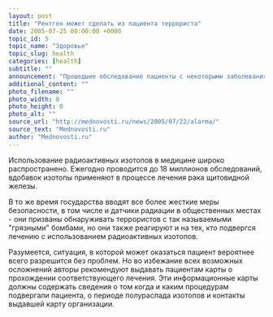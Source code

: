 ```yaml
---
layout: post
title: "Рентген может сделать из пациента террориста"
date: 2005-07-25 00:00:00 +0000
topic_id: 5
topic_name: "Здоровье"
topic_slug: health
categories: [health]
subtitle: ""
announcement: "Прошедшие обследование пациенты с некоторыми заболеваниями сердца или щитовидной железы временно становятся источником радиоактивного излучения пишет, The Lancet, что может привести к срабатыванию детекторов радиации устанавленных, к примеру, в аэропортах."
additional_content: ""
photo_filename: ""
photo_width: 0
photo_height: 0
photo_alt: ""
source_url: "http://mednovosti.ru/news/2005/07/22/alarma/"
source_text: "Mednovosti.ru"
author: "Mednovosti.ru"
---
```

Использование радиоактивных изотопов в медицине широко распространено. Ежегодно проводится до 18 миллионов обследований, вдобавок изотопы применяют в процессе лечения рака щитовидной железы.

В то же время государства вводят все более жесткие меры безопасности, в том числе и датчики радиации в общественных местах - они призваны обнаруживать террористов с так называемыми "грязными" бомбами, но они также реагируют и на тех, кто подвергся лечению с использованием радиоактивных изотопов.

Разумеется, ситуация, в которой может оказаться пациент вероятнее всего разрешится без проблем. Но во избежание всех возможных осложнений авторы рекомендуют выдавать пациентам карты о прохождении соответствующего лечения. Эти информационные карты должны содержать сведения о том когда и каким процедурам подвергали пациента, о периоде полураспада изотопов и контакты выдавшей карту организации.
